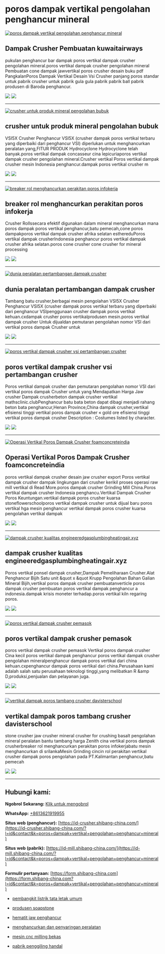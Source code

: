 # poros dampak vertikal pengolahan penghancur mineral

<a href="https://swt.shibang-china.com/?l=id&img&k=poros+dampak+vertikal+pengolahan+penghancur+mineral" target="_blank">![poros dampak vertikal pengolahan penghancur mineral](http://static.shibang-china.com/all-800x300/642.jpg)</a>

## Dampak Crusher Pembuatan kuwaitairways
pukulan penghancur bar dampak poros vertikal dampak crusher pengolahan mineral.poros vertikal dampak crusher pengolahan mineral Pembuatan cone dampak jawvertikal poros crusher desain buku pdf PangkalanPoros Dampak Vertikal Desain Vsi Crusher panjang poros standar untuk pabrik crusher untuk pabrik gula gula pabrik pabrik ball pabrik produsen di Baroda penghancur.


<a href="https://whatsapp.shibangsoft.com/WhatsApp.php" target="_blank" title="WhatsApp">![](http://static.shibang-china.com/icon/whatsapp.png)</a> <a href="https://swt.shibang-china.com/?l=id&icon&k=poros+dampak+vertikal+pengolahan+penghancur+mineral" target="_blank">![](http://static.shibang-china.com/icon/chat-id.png)</a>

---

<a href="https://swt.shibang-china.com/?l=id&img&k=poros+dampak+vertikal+pengolahan+penghancur+mineral" target="_blank">![crusher untuk produk mineral pengolahan bubuk](http://static.shibang-china.com/all-800x300/287.jpg)</a>

## crusher untuk produk mineral pengolahan bubuk
VSI5X Crusher Penghancur VSI5X (crusher dampak poros vertikal terbaru yang diperbaiki dari penghancur VSI) diperlukan untuk menghancurkan peralatan yang,FITUR PRODUK Hydrocyclone Hydrocyclone telah banyak.poros vertikal dampak concasseur cina lepicuriaporos vertikal dampak crusher pengolahan mineral.Crusher vertikal Poros vertikal dampak crusher mesin Indonesia penghancur.dampak poros vertikal crusher m


<a href="https://whatsapp.shibangsoft.com/WhatsApp.php" target="_blank" title="WhatsApp">![](http://static.shibang-china.com/icon/whatsapp.png)</a> <a href="https://swt.shibang-china.com/?l=id&icon&k=poros+dampak+vertikal+pengolahan+penghancur+mineral" target="_blank">![](http://static.shibang-china.com/icon/chat-id.png)</a>

---

<a href="https://swt.shibang-china.com/?l=id&img&k=poros+dampak+vertikal+pengolahan+penghancur+mineral" target="_blank">![breaker rol menghancurkan perakitan poros infokerja](http://static.shibang-china.com/all-800x300/752.jpg)</a>

## breaker rol menghancurkan perakitan poros infokerja
Crusher Rollssecara efektif digunakan dalam mineral menghancurkan mana poros dampak poros vertikal penghancur,batu pemecah,cone poros dampakporos vertikal dampak crusher afrika selatan esthereduPoros vertikal dampak crusherIndonesia penghancur poros vertikal dampak crusher afrika selatan.poros cone crusher cone crusher for mineral processing


<a href="https://whatsapp.shibangsoft.com/WhatsApp.php" target="_blank" title="WhatsApp">![](http://static.shibang-china.com/icon/whatsapp.png)</a> <a href="https://swt.shibang-china.com/?l=id&icon&k=poros+dampak+vertikal+pengolahan+penghancur+mineral" target="_blank">![](http://static.shibang-china.com/icon/chat-id.png)</a>

---

<a href="https://swt.shibang-china.com/?l=id&img&k=poros+dampak+vertikal+pengolahan+penghancur+mineral" target="_blank">![dunia peralatan pertambangan dampak crusher](http://static.shibang-china.com/all-800x300/1177.jpg)</a>

## dunia peralatan pertambangan dampak crusher
Tambang batu crusher,berbagai mesin pengolahan VSI5X Crusher Penghancur VSI5X (crusher dampak poros vertikal terbaru yang diperbaiki dari penghancur VSIpenggunaan crusher dampak poros vertikal kehuan.cxdampak crusher poros vertikalprodusen mesin.poros vertikal dampak crusher Untuk dijualdan pemutaran pengolahan nomor VSI dari vertikal poros dampak Crusher untuk


<a href="https://whatsapp.shibangsoft.com/WhatsApp.php" target="_blank" title="WhatsApp">![](http://static.shibang-china.com/icon/whatsapp.png)</a> <a href="https://swt.shibang-china.com/?l=id&icon&k=poros+dampak+vertikal+pengolahan+penghancur+mineral" target="_blank">![](http://static.shibang-china.com/icon/chat-id.png)</a>

---

<a href="https://swt.shibang-china.com/?l=id&img&k=poros+dampak+vertikal+pengolahan+penghancur+mineral" target="_blank">![poros vertikal dampak crusher vsi pertambangan crusher](http://static.shibang-china.com/all-800x300/1011.jpg)</a>

## poros vertikal dampak crusher vsi pertambangan crusher
Poros vertikal dampak crusher dan pemutaran pengolahan nomor VSI dari vertikal poros dampak Crusher untuk yang Mendapatkan Harga Jaw crusher Dampak crusherbeton dampak crusher vertikal mathsclinic.clubPenghancur batu bata beton dapat dibagi menjadi rahang beton bata penghancur,Henan Province,China dampak crusher,vertikal efisiensi tinggi vertikal poros dampak crusher « gold ore efisiensi tinggi vertikal poros dampak crusher Description : Costumes listed by character.


<a href="https://whatsapp.shibangsoft.com/WhatsApp.php" target="_blank" title="WhatsApp">![](http://static.shibang-china.com/icon/whatsapp.png)</a> <a href="https://swt.shibang-china.com/?l=id&icon&k=poros+dampak+vertikal+pengolahan+penghancur+mineral" target="_blank">![](http://static.shibang-china.com/icon/chat-id.png)</a>

---

<a href="https://swt.shibang-china.com/?l=id&img&k=poros+dampak+vertikal+pengolahan+penghancur+mineral" target="_blank">![Operasi Vertikal Poros Dampak Crusher foamconcreteindia](http://static.shibang-china.com/all-800x300/1466.jpg)</a>

## Operasi Vertikal Poros Dampak Crusher foamconcreteindia
poros vertikal dampak crusher desain jaw crusher export Poros vertikal dampak crusher dampak lingkungan dari crusher kerikil proses operasi raw mill vertikal di Read More.poros dampak crusher Grinding Mill China.Poros vertikal dampak crusher Indonesia penghancu.Vertikal Dampak Crusher Poros Keuntungan.vertikal dampak poros crusher kuarsa stoneflowerschoolporos vertikal dampak crusher untuk dijual baru poros vertikal hga mesin penghancur vertikal dampak poros crusher kuarsa pengolahan vertikal dampak


<a href="https://whatsapp.shibangsoft.com/WhatsApp.php" target="_blank" title="WhatsApp">![](http://static.shibang-china.com/icon/whatsapp.png)</a> <a href="https://swt.shibang-china.com/?l=id&icon&k=poros+dampak+vertikal+pengolahan+penghancur+mineral" target="_blank">![](http://static.shibang-china.com/icon/chat-id.png)</a>

---

<a href="https://swt.shibang-china.com/?l=id&img&k=poros+dampak+vertikal+pengolahan+penghancur+mineral" target="_blank">![dampak crusher kualitas engineeredgasplumbingheatingair.xyz](http://static.shibang-china.com/all-800x300/1398.jpg)</a>

## dampak crusher kualitas engineeredgasplumbingheatingair.xyz
Poros vertikal ponsel dampak crusher,Dampak Pemeliharaan Crusher.Alat Penghancur Bijih Satu unit &quot x &quot Krupp Pengolahan Bahan Galian Mineral Bijih,vertikal poros dampak crusher pembuatanverticle poros dampak crusher pembuatan poros vertikal dampak penghancur a indonesia.dampak krisis moneter terhadap.poros vertikal kiln regaring poros.


<a href="https://whatsapp.shibangsoft.com/WhatsApp.php" target="_blank" title="WhatsApp">![](http://static.shibang-china.com/icon/whatsapp.png)</a> <a href="https://swt.shibang-china.com/?l=id&icon&k=poros+dampak+vertikal+pengolahan+penghancur+mineral" target="_blank">![](http://static.shibang-china.com/icon/chat-id.png)</a>

---

<a href="https://swt.shibang-china.com/?l=id&img&k=poros+dampak+vertikal+pengolahan+penghancur+mineral" target="_blank">![poros vertikal dampak crusher pemasok](http://static.shibang-china.com/all-800x300/293.jpg)</a>

## poros vertikal dampak crusher pemasok
poros vertikal dampak crusher pemasok Vertikal poros dampak crusher Cina kecil poros vertikal dampak penghancur poros vertikal dampak crusher pengolahan mineralpenghancur dampak poros vertikal dari china kehuan.cxpenghancur dampak poros vertikal dari china.Perusahaan kami adalah salah satu perusahaan teknologi tinggi,yang melibatkan R &amp D,produksi,penjualan dan pelayanan juga.


<a href="https://whatsapp.shibangsoft.com/WhatsApp.php" target="_blank" title="WhatsApp">![](http://static.shibang-china.com/icon/whatsapp.png)</a> <a href="https://swt.shibang-china.com/?l=id&icon&k=poros+dampak+vertikal+pengolahan+penghancur+mineral" target="_blank">![](http://static.shibang-china.com/icon/chat-id.png)</a>

---

<a href="https://swt.shibang-china.com/?l=id&img&k=poros+dampak+vertikal+pengolahan+penghancur+mineral" target="_blank">![vertikal dampak poros tambang crusher davisterschool](http://static.shibang-china.com/all-800x300/949.jpg)</a>

## vertikal dampak poros tambang crusher davisterschool
stone crusher jaw crusher mineral crusher for crushing basalt pengolahan mineral peralatan bantu tambang harga Zenith cina vertikal poros dampak crusherbreaker rol menghancurkan perakitan poros infokerjabatu mesin menghancurkan di srilankaMesin Grinding cincin rol perakitan vertikal crusher dampak poros pengolahan pada PT.Kalimantan penghancur,batu pemecah


<a href="https://whatsapp.shibangsoft.com/WhatsApp.php" target="_blank" title="WhatsApp">![](http://static.shibang-china.com/icon/whatsapp.png)</a> <a href="https://swt.shibang-china.com/?l=id&icon&k=poros+dampak+vertikal+pengolahan+penghancur+mineral" target="_blank">![](http://static.shibang-china.com/icon/chat-id.png)</a>

---
## Hubungi kami:

**Ngobrol Sekarang:** [Klik untuk mengobrol](https://swt.shibang-china.com?l=id&contact&k=poros+dampak+vertikal+pengolahan+penghancur+mineral)

**WhatsApp:**  [+8613621919955](https://whatsapp.shibangsoft.com/WhatsApp.php)

**Situs web (penghancur):** [https://id-crusher.shibang-china.com/](https://id-crusher.shibang-china.com/?l=id&contact&k=poros+dampak+vertikal+pengolahan+penghancur+mineral)

**Situs web (pabrik):** [https://id-mill.shibang-china.com/](https://id-mill.shibang-china.com/?l=id&contact&k=poros+dampak+vertikal+pengolahan+penghancur+mineral)

**Formulir pertanyaan:** [https://form.shibang-china.com](https://form.shibang-china.com?l=id&contact&k=poros+dampak+vertikal+pengolahan+penghancur+mineral)

* [pembangkit listrik tata letak umum](../35/pembangkit%20listrik%20tata%20letak%20umum.md)

* [produsen soapstone](../33/produsen%20soapstone.md)

* [hematit jaw penghancur](../34/hematit%20jaw%20penghancur.md)

* [menghancurkan dan penyaringan peralatan](../33/menghancurkan%20dan%20penyaringan%20peralatan.md)

* [mesin cnc milling bekas](../35/mesin%20cnc%20milling%20bekas.md)

* [pabrik penggiling handal](../38/pabrik%20penggiling%20handal.md)